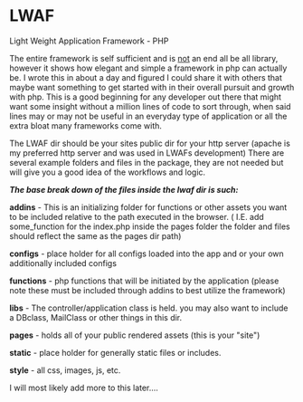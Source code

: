 LWAF
====

Light Weight Application Framework - PHP


The entire framework is self sufficient and is <u>not</u> an end all be all library, however it shows how elegant and simple a framework in php can actually be. I wrote this in about a day and figured I could share it with others that maybe want something to get started with in their overall pursuit and growth with php. This is a good beginning for any developer out there that might want some insight without a million lines of code to sort through, when said lines may or may not be useful in an everyday type of application or all the extra bloat many frameworks come with.

The LWAF dir should be your sites public dir for your http server (apache is my preferred http server and was used in LWAFs development)
There are several example folders and files in the package, they are not needed but will give you a good idea of the workflows and logic.




<b><i>The base break down of the files inside the lwaf dir is such:</i></b>


<b>addins</b> 	    - This is an initializing folder for functions or other assets you want to be included relative to the path executed in the browser. ( I.E. add some_function for the index.php inside the pages folder the folder and files should reflect the same as the pages dir path)

<b>configs</b> 	- place holder for all configs loaded into the app and or your own additionally included configs

<b>functions</b> 	- php functions that will be initiated by the application (please note these must be included through addins  to best utilize the framework)

<b>libs</b> 		- The controller/application class is held. you may also want to include a DBclass, MailClass or other things in this dir.

<b>pages</b>       - holds all of your public rendered assets (this is your "site")

<b>static</b> 		- place holder for generally static files or includes.

<b>style</b>	 	- all css, images, js, etc.




I will most likely add more to this later....